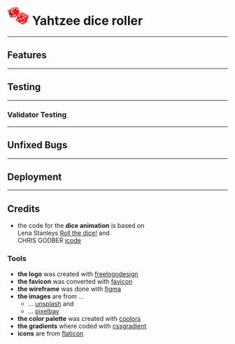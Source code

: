 # ![yahtzee-dice](assets/images/logo/logo-dice-50x42.png) Yahtzee dice roller
***  
## Features
*** 
## Testing
*** 
### Validator Testing
*** 
## Unfixed Bugs
*** 
## Deployment
*** 
## Credits
- the code for the **dice animation** is based on  
Lena Stanleys [Roll the dice!](https://lenadesign.org/2020/06/18/roll-the-dice/) and  
CHRIS GODBER [icode](https://icodemag.com/3d-rolling-dice-css-javascript/)
### Tools
- **the logo** was created with [freelogodesign](https://www.freelogodesign.org/)
- **the favicon** was converted with [favicon](https://favicon.io/favicon-converter/)
- **the wireframe** was done with [figma](https://www.figma.com/)
- **the images** are from ...
    - ... [unsplash](https://unsplash.com/) and
    - ... [pixelbay](https://pixabay.com/)
- **the color palette** was created with [coolors](https://coolors.co/)
- **the gradients** where coded with [cssgradient](https://cssgradient.io/)
- **icons** are from [flaticon](https://www.flaticon.com/)

